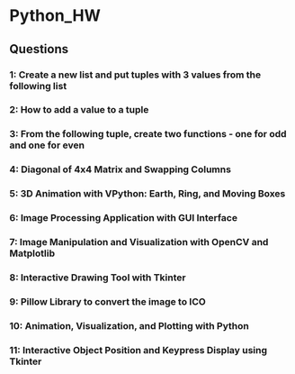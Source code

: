 # Python_HW

## Questions

### 1: Create a new list and put tuples with 3 values from the following list

### 2: How to add a value to a tuple

### 3: From the following tuple, create two functions - one for odd and one for even

### 4: Diagonal of 4x4 Matrix and Swapping Columns

### 5: 3D Animation with VPython: Earth, Ring, and Moving Boxes

### 6: Image Processing Application with GUI Interface

### 7: Image Manipulation and Visualization with OpenCV and Matplotlib

### 8: Interactive Drawing Tool with Tkinter

### 9: Pillow Library to convert the image to ICO

### 10: Animation, Visualization, and Plotting with Python

### 11: Interactive Object Position and Keypress Display using Tkinter
